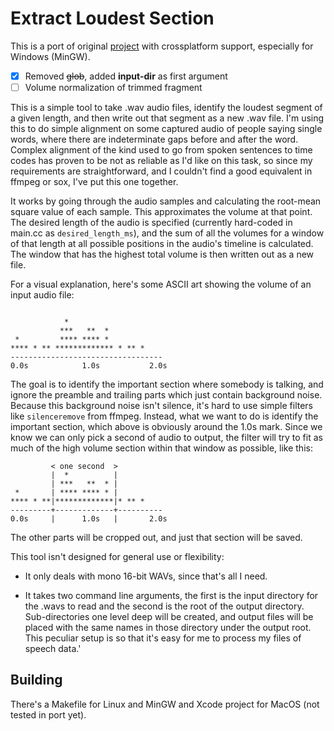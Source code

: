 # Extract Loudest Section

This is a port of original [project](https://github.com/petewarden/extract_loudest_section) with crossplatform support, especially for Windows (MinGW).

- [x] Removed <del>glob</del>, added **input-dir** as first argument 
- [ ] Volume normalization of trimmed fragment

This is a simple tool to take .wav audio files, identify the loudest segment of a given length, and
then write out that segment as a new .wav file. I'm using this to do simple alignment on some
captured audio of people saying single words, where there are indeterminate gaps before and after
the word. Complex alignment of the kind used to go from spoken sentences to time codes has proven to
be not as reliable as I'd like on this task, so since my requirements are straightforward, and I
couldn't find a good equivalent in ffmpeg or sox, I've put this one together.

It works by going through the audio samples and calculating the root-mean square value of each
sample. This approximates the volume at that point. The desired length of the audio is specified
(currently hard-coded in main.cc as `desired_length_ms`), and the sum of all the volumes for a
window of that length at all possible positions in the audio's timeline is calculated. The window
that has the highest total volume is then written out as a new file.

For a visual explanation, here's some ASCII art showing the volume of an input audio file:

```

            *     
           ***   **  *
 *         **** **** *
**** * ** ************* * ** *
----------------------------------
0.0s            1.0s           2.0s
```

The goal is to identify the important section where somebody is talking, and ignore the preamble
and trailing parts which just contain background noise. Because this background noise isn't silence,
it's hard to use simple filters like `silenceremove` from ffmpeg. Instead, what we want to do is
identify the important section, which above is obviously around the 1.0s mark. Since we know we can
only pick a second of audio to output, the filter will try to fit as much of the high volume section
within that window as possible, like this:

```
         < one second  > 
         |  *          |
         | ***   **  * |
 *       | **** **** * |
**** * **|*************|* ** *
---------+-------------+----------
0.0s     |      1.0s   |       2.0s
```

The other parts will be cropped out, and just that section will be saved.

This tool isn't designed for general use or flexibility:

 - It only deals with mono 16-bit WAVs, since that's all I need.

 - It takes two command line arguments, the first is the input directory for the .wavs to read and the second is the root of the output directory. Sub-directories one level deep
will be created, and output files will be placed with the same names in those directory under the
output root. This peculiar setup is so that it's easy for me to process my files of speech data.'

## Building

There's a Makefile for Linux and MinGW and Xcode project for MacOS (not tested in port yet).
